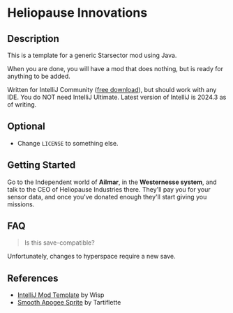 # Heliopause Innovations



## Description

This is a template for a generic Starsector mod using Java.

When you are done, you will have a mod that does nothing, but is ready for anything to be added.

Written for IntelliJ Community ([free download](https://www.jetbrains.com/idea/download)), but should work with any IDE.
You do NOT need IntelliJ Ultimate. Latest version of IntelliJ is 2024.3 as of writing.

## Optional

- Change `LICENSE` to something else.

## Getting Started

Go to the Independent world of **Ailmar**, in the **Westernesse system**, and talk to the CEO of Heliopause Industries there. 
They'll pay you for your sensor data, and once you've donated enough they'll start giving you missions.

## FAQ

> Is this save-compatible?

Unfortunately, changes to hyperspace require a new save.

## References

* [IntelliJ Mod Template] by Wisp
* [Smooth Apogee Sprite] by Tartiflette

[GraphicsLib]: https://fractalsoftworks.com/forum/index.php?topic=10982.0
[MagicLib]: https://github.com/MagicLibStarsector/MagicLib/
[LazyLib]: https://github.com/LazyWizard/lazylib/
[IntelliJ Mod Template]: https://github.com/wispborne/Starsector-IntelliJ-Template
[Smooth Apogee Sprite]: https://fractalsoftworks.com/forum/index.php?topic=9320.0